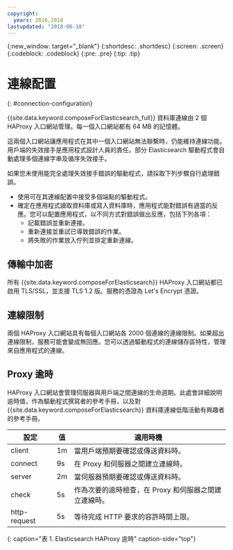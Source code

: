```yaml
---
copyright:
  years: 2016,2018
lastupdated: "2018-06-18"
---
```


{:new_window: target="_blank"}
{:shortdesc: .shortdesc}
{:screen: .screen}
{:codeblock: .codeblock}
{:pre: .pre}
{:tip: .tip}

# 連線配置
{: #connection-configuration}

{{site.data.keyword.composeForElasticsearch_full}} 資料庫連線由 2 個 HAProxy 入口網站管理。每一個入口網站都有 64 MB 的記憶體。

這兩個入口網站讓應用程式在其中一個入口網站無法聯繫時，仍能維持連線功能。用戶端的失效接手是應用程式設計人員的責任。部分 Elasticsearch 驅動程式會自動處理多個連線字串及循序失效接手。

如果您未使用能完全處理失效接手錯誤的驅動程式，請採取下列步驟自行處理錯誤。

* 使用可在其連線配置中接受多個端點的驅動程式。
* 確定在應用程式讀取資料庫或寫入資料庫時，應用程式能對錯誤有適當的反應。您可以配置應用程式，以不同方式對錯誤做出反應，包括下列各項：
  + 記載錯誤並重新連接。
  + 重新連接並重試已導致錯誤的作業。
  + 將失敗的作業放入佇列並排定重新連線。

## 傳輸中加密

所有 {{site.data.keyword.composeForElasticsearch}} HAProxy 入口網站都已啟用 TLS/SSL，並支援 TLS 1.2 版。服務的憑證為 Let's Encrypt 憑證。

## 連線限制

兩個 HAProxy 入口網站具有每個入口網站各 2000 個連線的連線限制。如果超出連線限制，服務可能會變成無回應。您可以透過驅動程式的連線儲存區特性，管理來自應用程式的連線。

## Proxy 逾時

HAProxy 入口網站會管理伺服器與用戶端之間連線的生命週期。此處會詳細說明逾時值，作為驅動程式撰寫者的參考手冊，以及對 {{site.data.keyword.composeForElasticsearch}} 資料庫連線低階活動有興趣者的參考手冊。

設定 |值|適用時機
----------|-----------|-----------
client | 1m |當用戶端預期要確認或傳送資料時。
connect | 9s |在 Proxy 和伺服器之間建立連線時。
server | 2m |當伺服器預期要確認或傳送資料時。
check | 5s |作為次要的逾時檢查，在 Proxy 和伺服器之間建立連線時。
http-request | 5s |等待完成 HTTP 要求的容許時間上限。
{: caption="表 1. Elasticsearch HAProxy 逾時" caption-side="top"}
